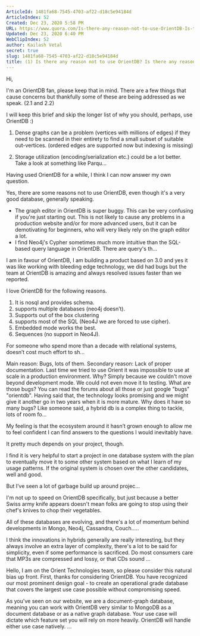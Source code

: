 ```yaml
---
ArticleId: 1481fa68-7545-4703-af22-d18c5e94184d
ArticleIndex: 52
Created: Dec 23, 2020 5:58 PM
URL: https://www.quora.com/Is-there-any-reason-not-to-use-OrientDB-Is-there-any-reason-to-opt-for-MongoDB-or-Neo4j
Updated: Dec 23, 2020 6:40 PM
WebClipIndex: 52
author: Kailash Vetal
secret: true
slug: 1481fa68-7545-4703-af22-d18c5e94184d
title: (1) Is there any reason not to use OrientDB? Is there any reason to opt for MongoDB or Neo4j? - Quora
---
```

Hi,

I'm an OrientDB fan, please keep that in mind. There are a few things that cause concerns but thankfully some of these are being addressed as we speak. (2.1 and 2.2)

I will keep this brief and skip the longer list of why you should, perhaps, use OrientDB :)

1. Dense graphs can be a problem (vertices with millions of edges) if they need to be scanned in their entirety to find a small subset of suitable out-vertices. (ordered edges are supported now but indexing is missing)

2. Storage utilization (encoding/serialization etc.) could be a lot better. Take a look at something like Parqu...

Having used OrientDB for a while, I think I can now answer my own question.

Yes, there are some reasons not to use OrientDB, even though it's a very good database, generally speaking.

- The graph editor in OrientDB is super buggy. This can be very confusing if you're just starting out. This is not likely to cause any problems in a production website and/or for more advanced users, but it can be demotivating for beginners, who will very likely rely on the graph editor a lot.
- I find Neo4j's Cypher sometimes much more intuitive than the SQL-based query language in OrientDB. There are query's th...

I am in favour of OrientDB, I am building a product based on 3.0 and yes it was like working with bleeding edge technology, we did had bugs but the team at OrientDB is amazing and always resolved issues faster than we reported.

I love OrientDB for the following reasons.

1. It is nosql and provides schema.
2. supports multiple databases (neo4j doesn’t).
3. Supports out of the box clustering
4. supports most of the SQL (Neo4J we are forced to use cipher).
5. Embedded mode works the best.
6. Sequences (no support in Neo4J).

For someone who spend more than a decade with relational systems, doesn’t cost much effort to sh...

Main reason: Bugs, lots of them. Secondary reason: Lack of proper documentation.
Last time we tried to use Orient it was impossible to use at scale in a production environment.
Why? Simply because we couldn't move beyond development mode. We could not even move it to testing.
What are those bugs?
You can read the forums about all those or just google "bugs" "orientdb".
Having said that, the technology looks promising and we might give it another go in two years when it is more mature.
Why does it have so many bugs?
Like someone said, a hybrid db is a complex thing to tackle, lots of room fo...

My feeling is that the ecosystem around it hasn’t grown enough to allow me to feel confident I can find answers to the questions I would inevitably have.

It pretty much depends on your project, though.

I find it is very helpful to start a project in one database system with the plan to eventually move it to some other system based on what I learn of my usage patterns. If the original system is chosen over the other candidates, well and good.

But I’ve seen a lot of garbage build up around projec...

I'm not up to speed on OrientDB specifically, but just because a better Swiss army knife appears doesn't mean folks are going to stop using their chef's knives to chop their vegetables.

All of these databases are evolving, and there's a lot of momentum behind developments in Mongo, Neo4j, Cassandra, Couch.....

I think the innovations in hybrids generally are really interesting, but they always involve an extra layer of complexity, there's a lot to be said for simplicity, even if some performance is sacrificed. Do most consumers care that MP3s are compressed and lossy, or that CDs sound ...

Hello,
I am on the Orient Technologies team, so please consider this natural bias up front. First, thanks for considering OrientDB. You have recognized our most prominent design goal - to create an operational grade database that covers the largest use case possible without compromising speed.

As you've seen on our website, we are a document-graph database, meaning you can work with OrientDB very similar to MongoDB as a document database or as a native graph database. Your use case will dictate which feature set you will rely on more heavily. OrientDB will handle either use case natively.
...
